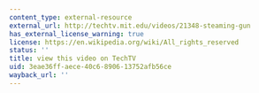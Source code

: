 ```yaml
---
content_type: external-resource
external_url: http://techtv.mit.edu/videos/21348-steaming-gun
has_external_license_warning: true
license: https://en.wikipedia.org/wiki/All_rights_reserved
status: ''
title: view this video on TechTV
uid: 3eae36ff-aece-40c6-8906-13752afb56ce
wayback_url: ''
---
```

